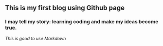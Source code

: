 ## This is my first blog using Github page
### I may tell my story: learning coding and make my ideas become true.
*This is good to use Markdown*
